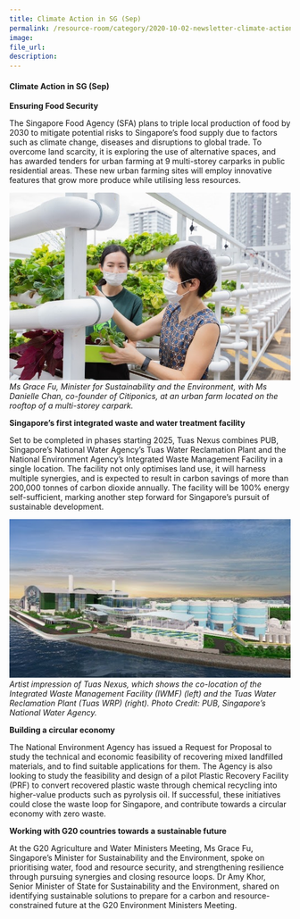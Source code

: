 ```yaml
---  
title: Climate Action in SG (Sep)  
permalink: /resource-room/category/2020-10-02-newsletter-climate-action-in-sg-sep/  
image:  
file_url:  
description:  
---  
```


#### Climate Action in SG (Sep)  

**Ensuring Food Security**  

The Singapore Food Agency (SFA) plans to triple local production of food by 2030 to mitigate potential risks to Singapore’s food supply due to factors such as climate change, diseases and disruptions to global trade. To overcome land scarcity, it is exploring the use of alternative spaces, and has awarded tenders for urban farming at 9 multi-storey carparks in public residential areas. These new urban farming sites will employ innovative features that grow more produce while utilising less resources.   

![](/news/news-images/newsletter-sep-image-1.jpg)  
*Ms Grace Fu, Minister for Sustainability and the Environment, with Ms Danielle Chan, co-founder of Citiponics, at an urban farm located on the rooftop of a multi-storey carpark.*  

**Singapore’s first integrated waste and water treatment facility**  

Set to be completed in phases starting 2025, Tuas Nexus combines PUB, Singapore’s National Water Agency’s Tuas Water Reclamation Plant and the National Environment Agency’s Integrated Waste Management Facility in a single location. The facility not only optimises land use, it will harness multiple synergies, and is expected to result in carbon savings of more than 200,000 tonnes of carbon dioxide annually. The facility will be 100% energy self-sufficient, marking another step forward for Singapore’s pursuit of sustainable development.   

![](/news/news-images/newsletter-sep-image-2.jpg)  
*Artist impression of Tuas Nexus, which shows the co-location of the Integrated Waste Management Facility (IWMF) (left) and the Tuas Water Reclamation Plant (Tuas WRP) (right). Photo Credit: PUB, Singapore’s National Water Agency.*  

**Building a circular economy**  

The National Environment Agency has issued a Request for Proposal to study the technical and economic feasibility of recovering mixed landfilled materials, and to find suitable applications for them. The Agency is also looking to study the feasibility and design of a pilot Plastic Recovery Facility (PRF) to convert recovered plastic waste through chemical recycling into higher-value products such as pyrolysis oil. If successful, these initiatives could close the waste loop for Singapore, and contribute towards a circular economy with zero waste.  

**Working with G20 countries towards a sustainable future**  

At the G20 Agriculture and Water Ministers Meeting, Ms Grace Fu, Singapore’s Minister for Sustainability and the Environment, spoke on prioritising water, food and resource security, and strengthening resilience through pursuing synergies and closing resource loops. Dr Amy Khor, Senior Minister of State for Sustainability and the Environment, shared on identifying sustainable solutions to prepare for a carbon and resource-constrained future at the G20 Environment Ministers Meeting.  

